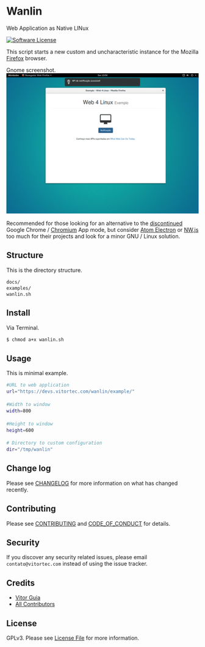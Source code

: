 # Wanlin
Web Application as Native LINux

[![Software License](https://img.shields.io/github/license/vitorteccom/rouph.svg)](LICENSE)

This script starts a new custom and uncharacteristic instance for the Mozilla [Firefox](https://www.mozilla.org/en-US/firefox/new/) browser.

Gnome screenshot.
[![Software License](screenshot.png)](#)

Recommended for those looking for an alternative to the [discontinued](https://blog.chromium.org/2016/08/from-chrome-apps-to-web.html) Google Chrome / [Chromium](https://www.chromium.org/getting-involved/download-chromium) App mode, but consider [Atom Electron](https://electronjs.org) or [NW.js](https://nwjs.io) too much for their projects and look for a minor GNU / Linux solution.

## Structure
This is the directory structure.

```
docs/
examples/
wanlin.sh
```


## Install

Via Terminal.

``` bash
$ chmod a+x wanlin.sh
```

## Usage
This is minimal example.

``` bash
#URL to web application
url="https://devs.vitortec.com/wanlin/example/"

#Width to window
width=800

#Height to window
height=600

# Directory to custom configuration
dir="/tmp/wanlin"
```

## Change log

Please see [CHANGELOG](docs/CHANGELOG.md) for more information on what has changed recently.

## Contributing

Please see [CONTRIBUTING](docs/CONTRIBUTING.md) and [CODE_OF_CONDUCT](docs/CODE_OF_CONDUCT.md) for details.

## Security

If you discover any security related issues, please email ``contato@vitortec.com`` instead of using the issue tracker.

## Credits

- [Vitor Guia](https://github.com/vitoranguia)
- [All Contributors](../../contributors)

## License

GPLv3. Please see [License File](LICENSE) for more information.

